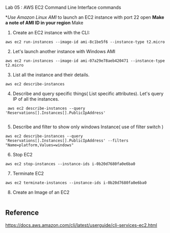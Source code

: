 

Lab 05 : AWS EC2 Command Line Interface commands 

**Use Amazon Linux  AMI* to launch an EC2 instance with port 22 open
**Make a note of AMI ID in your region**
Make

1) Create an EC2 instance with the CLI:
```console
aws ec2 run-instances --image-id ami-8c1be5f6 --instance-type t2.micro 
```

2) Let's launch another instance with Windows AMI

```console
aws ec2 run-instances --image-id ami-07a29e78aeb420471 --instance-type t2.micro 
```


3) List all the instance and their details. 
```console
aws ec2 describe-instances
```

4) Describe and query specific things( List specific attributes). Let's query IP of all the instances.

```console
 aws ec2 describe-instances --query 'Reservations[].Instances[].PublicIpAddress'


```

5) Describe and filter to show only windows Instance( use of filter switch )

```console
aws ec2 describe-instances --query 'Reservations[].Instances[].PublicIpAddress' --filters "Name=platform,Values=windows"

```

6) Stop EC2


```console
aws ec2 stop-instances --instance-ids i-0b20d7680fa0e6ba0
```

7) Terminate EC2

```console
aws ec2 terminate-instances --instance-ids i-0b20d7680fa0e6ba0
```

8) Create an Image of an EC2
```console
```



## Reference
https://docs.aws.amazon.com/cli/latest/userguide/cli-services-ec2.html
